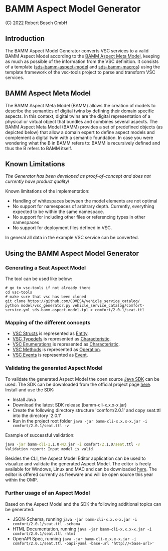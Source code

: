 # BAMM Aspect Model Generator

(C) 2022 Robert Bosch GmbH

## Introduction

The BAMM Aspect Model Generator converts VSC services to a valid BAMM Aspect Model according to the [BAMM Aspect Meta Model](https://github.com/OpenManufacturingPlatform/sds-bamm-aspect-meta-model), 
keeping as much as possible of the information from the VSC definition.  It consists of a template ([sds-bamm-aspect-model](sds-bamm-aspect-model.j2) and [sds-bamm-macros](sds-bamm-macros.j2)) 
using the template framework of the vsc-tools project to parse and transform VSC services.

## BAMM Aspect Meta Model
The BAMM Aspect Meta Model (BAMM) allows the creation of models to describe the semantics of digital twins by defining
their domain specific aspects. In this context, digital twins are the digital representation of a physical or virtual
object that bundles and combines several aspects. The BAMM Aspect Meta Model (BAMM) provides a set of predefined objects
(as depicted below) that allow a domain expert to define aspect models and complement a digital twin with a semantic
foundation. In case you were wondering what the B in BAMM refers to: BAMM is recursively defined and thus the B refers
to BAMM itself.

## Known Limitations

*The Generator has been developed as proof-of-concept and does not currently have product quality!*

Known limitations of the implementation:
* Handling of whitespaces between the model elements are not optimal
* No support for namespaces of arbitrary depth. Currently, everything expected to be within the same namespace.
* No support for including other files or referencing types in other namespaces
* No support for deployment files defined in VSC.

In general all data in the example VSC service can be converted.

## Using the BAMM Aspect Model Generator

### Generating a Seat Aspect Model 

The tool can be used like below:

```
# go to vsc-tools if not already there
cd vsc-tools
# make sure that vsc has been cloned
git clone https://github.com/COVESA/vehicle_service_catalog/
python model/vsc_generator.py vehicle_service_catalog/comfort-service.yml sds-bamm-aspect-model.tpl > comfort/2.0.1/seat.ttl
```

### Mapping of the different concepts
* [VSC Structs](https://github.com/COVESA/vehicle_service_catalog#namespace-list-object-structs) is represented as [Entity](https://openmanufacturingplatform.github.io/sds-documentation/bamm-specification/snapshot/entities.html).
* [VSC Typedefs](https://github.com/COVESA/vehicle_service_catalog#namespace-list-object-typedefs) is represented as [Characteristic](https://openmanufacturingplatform.github.io/sds-documentation/bamm-specification/snapshot/characteristics.html).
* [VSC Enumerations](https://github.com/COVESA/vehicle_service_catalog#namespace-list-object-enumerations) is represented as [Characteristic](https://openmanufacturingplatform.github.io/sds-documentation/bamm-specification/snapshot/characteristics.html).
* [VSC Methods](https://github.com/COVESA/vehicle_service_catalog#namespace-list-object-methods) is represented as [Operation](https://openmanufacturingplatform.github.io/sds-documentation/bamm-specification/v1.0.0/meta-model-elements.html).
* [VSC Events](https://github.com/COVESA/vehicle_service_catalog#namespace-list-object-events) is represented as [Event](https://openmanufacturingplatform.github.io/sds-documentation/bamm-specification/v1.0.0/meta-model-elements.html).

### Validating the generated Aspect Model

To validate the generated Aspect Model the open source [Java SDK]() can be used.
The SDK can be downloaded from the official project page [here](https://github.com/OpenManufacturingPlatform/sds-sdk/releases).
Install and use the SDK: 
- Install Java
- Download the latest SDK release (bamm-cli-x.x.x-x.jar)
- Create the following directory structure 'comfort/2.0.1' and copy seat.ttl into the directory '2.0.1' 
- Run in the project root folder `java -jar bamm-cli-x.x.x-x.jar -i comfort/2.0.1/seat.ttl -v`

Example of successful validation:

``` bat 
java -jar bamm-cli-1.1.0-M3.jar -i comfort/2.1.0/seat.ttl -v
Validation report: Input model is valid
```

Besides the CLI, the Aspect Model Editor application can be used to visualize and validate the generated Aspect Model. The editor
is freely available for Windows, Linux and MAC and can be downloaded [here](https://www.bosch-connected-industry.com/de/de/downloads/aspect-model-editor/index.html).
The editor is offered currently as freeware and will be open source this year within the OMP.

### Further usage of an Aspect Model

Based on the Aspect Model and the SDK the following additional topics can be generated:
* JSON-Schema, running `java -jar bamm-cli-x.x.x-x.jar -i comfort/2.0.1/seat.ttl -schema`
* HTML Documentation, running `java -jar bamm-cli-x.x.x-x.jar -i comfort/2.0.1/seat.ttl -html`
* OpenAPI Spec, running `java -jar bamm-cli-x.x.x-x.jar -i comfort/2.0.1/seat.ttl -oapi-yaml -base-url 'http://<base-url>'`
